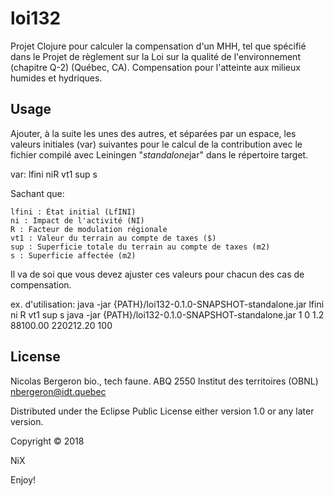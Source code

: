# loi132
Projet Clojure pour calculer la compensation d'un MHH, tel que
spécifié dans le Projet de règlement sur la Loi sur la qualité de
l'environnement (chapitre Q-2) (Québec, CA).  Compensation pour
l'atteinte aux milieux humides et hydriques.

## Usage
Ajouter, à la suite les unes des autres, et séparées par un espace,
les valeurs initiales (var) suivantes pour le calcul de la
contribution avec le fichier compilé avec Leiningen "*standalone*jar"
dans le répertoire target.

var: lfini niR vt1 sup s

Sachant que:  

    lfini : État initial (LfINI)
    ni : Impact de l'activité (NI)
    R : Facteur de modulation régionale
    vt1 : Valeur du terrain au compte de taxes ($)
    sup : Superficie totale du terrain au compte de taxes (m2)
    s : Superficie affectée (m2)

Il va de soi que vous devez ajuster ces valeurs pour chacun des cas de compensation.

ex. d'utilisation:
java -jar {PATH}/loi132-0.1.0-SNAPSHOT-standalone.jar lfini ni R vt1 sup s
java -jar {PATH}/loi132-0.1.0-SNAPSHOT-standalone.jar 1 0 1.2 88100.00 220212.20 100

## License
Nicolas Bergeron
bio., tech faune. ABQ 2550
Institut des territoires (OBNL)
nbergeron@idt.quebec

Distributed under the Eclipse Public License either version 1.0 or any
later version.

Copyright © 2018

NiX

Enjoy!
